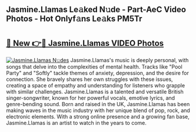 ## Jasmine.Llamas Le𝚊ked N𝚞de - Part-AeC Video Photos - Hot Onlyf𝚊ns Le𝚊ks PM5Tr

# <h2><a href="http://ab44599.deff.icu/?id=Jasmine.Llamas">🔗 New 👉🔴 Jasmine.Llamas VIDEO Photos</a></h2>

[![Jasmine.Llamas N𝚞des](https://i.imgur.com/rIISA9y.gif)](http://ab44599.deff.icu/?id=Jasmine.Llamas)
Jasmine.Llamas's music is deeply personal, with songs that delve into the complexities of mental health. Tracks like "Pool Party" and "Softly" tackle themes of anxiety, depression, and the desire for connection. She bravely shares her own struggles with these issues, creating a space of empathy and understanding for listeners who grapple with similar challenges. Jasmine.Llamas is a talented and versatile British singer-songwriter, known for her powerful vocals, emotive lyrics, and genre-bending sound. Born and raised in the UK, Jasmine.Llamas has been making waves in the music industry with her unique blend of pop, rock, and electronic elements. With a strong online presence and a growing fan base, Jasmine.Llamas is an artist to watch in the years to come.
